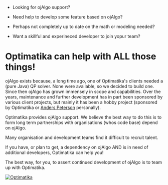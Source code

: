 - Looking for ojAlgo support?

- Need help to develop some feature based on ojAlgo?

- Perhaps not completely up to date on the math or modeling needed?

- Want a skillful and experineced developer to join yopur team?

# Optimatika can help with ALL those things!

ojAlgo exists because, a long time ago, one of Optimatika's clients needed a (pure Java) QP solver. None were available, so we decided to build one. Since then ojAlgo has grown immensely in scope and capabilities. Over the years, maintenance and further development has in part been sponsored by various client projects, but mainly it has been a hobby project (sponsored by Optimatika or [Anders Peterson](https://github.com/apete) personally).

Optimatika provides ojAlgo support. We believe the best way to do this is to form long term partnerships with organisations (whos code base) depend on ojAlgo.

Many organisation and development teams find it difficult to recruit talent.

If you have, or plan to get, a dependency on ojAlgo AND is in need of additional developers, Optimatika can help you!

The best way, for you, to assert continued development of ojAlgo is to team up with Optimatika.

[![Optimatika](https://www.optimatika.se/wp-content/uploads/2019/04/logo_liggande_99a690.png)](https://www.optimatika.se/)
